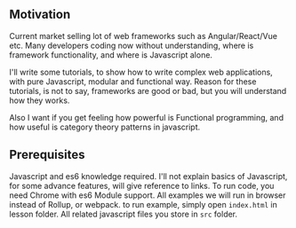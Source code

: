 ## Motivation

Current market selling lot of web frameworks such as Angular/React/Vue etc. Many developers coding
now without understanding, where is framework functionality, and where is Javascript alone.

I'll write some tutorials, to show how to write complex web applications, with pure Javascript, modular and functional way. 
Reason for these tutorials, is not to say, frameworks are good or bad, but you will understand how they works.

Also I want if you get feeling how powerful is Functional programming, and how useful is category theory patterns in javascript.


## Prerequisites

Javascript and es6 knowledge required. I'll not explain basics of Javascript, for some advance features, will give reference to links.
To run code, you need Chrome with es6 Module support. All examples we will run in browser instead of Rollup, or webpack.
to run example, simply open `index.html` in lesson folder. All related javascript files you store in `src` folder.
 
